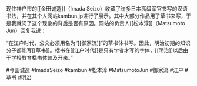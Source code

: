       

现住神户市的[[金田诚造]]（Imada Seizo）收藏了许多日本高级军官书写的汉语书法，并在其个人网站kambun.jp进行了展示。其中大部分作品用了草书来写，于是我就问了这个现象的背后是否有原因。网站的负责人[[松本淳]]（Matsumoto Jun）回复我说：

   “在江户时代，公文必须用名为“[[御家流]]”的草书体书写。因此，明治初期的知识分子都能写[[草书]]。楷书在[[江户时代]]是只有学者才写的字体，[[明治]]以后由于学校教育楷书体普及开来。”

#今田诚造 #ImadaSeizo #kambun #松本淳 #MatsumotoJun #御家流 #江户 #草书 #明治 

